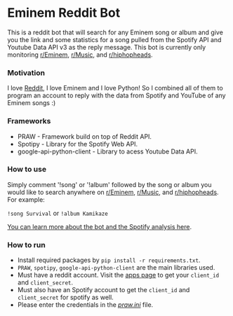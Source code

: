 # Eminem Reddit Bot

This is a reddit bot that will search for any Eminem song or album and give you the link and some statistics for a song pulled from the Spotify API and Youtube Data API v3 as the reply message. This bot is currently only monitoring [r/Eminem](https://www.reddit.com/r/eminem), [r/Music](https://www.reddit.com/r/music/), and [r/hiphopheads](https://www.reddit.com/r/hiphopheads/).

### Motivation
I love [Reddit](https://www.reddit.com/), I love Eminem and I love Python! So I combined all of them to program an account to reply with the data from Spotify and YouTube of any Eminem songs :)

### Frameworks
- PRAW - Framework build on top of Reddit API.
- Spotipy - Library for the Spotify Web API.
- google-api-python-client - Library to acess Youtube Data API.

### How to use
Simply comment '!song' or '!album' followed by the song or album you would like to search anywhere on [r/Eminem](https://www.reddit.com/r/eminem), [r/Music](https://www.reddit.com/r/music/), and [r/hiphopheads](https://www.reddit.com/r/hiphopheads/). For example:

```!song Survival``` or ```!album Kamikaze```

[You can learn more about the bot and the Spotify analysis here](https://www.reddit.com/user/Eminem_Bot/comments/p0t572/what_it_all_means/).

### How to run

- Install required packages by ```pip install -r requirements.txt```.
- ```PRAW```, ```spotipy```, ```google-api-python-client``` are the main libraries used.
- Must have a reddit account. Visit the [apps page](https://www.reddit.com/prefs/apps) to get your  ```client_id``` and ```client_secret```.
- Must also have an Spotify account to get the ```client_id``` and ```client_secret``` for spotify as well.
- Please enter the credentials in the [*praw.ini*](/praw.ini) file.
